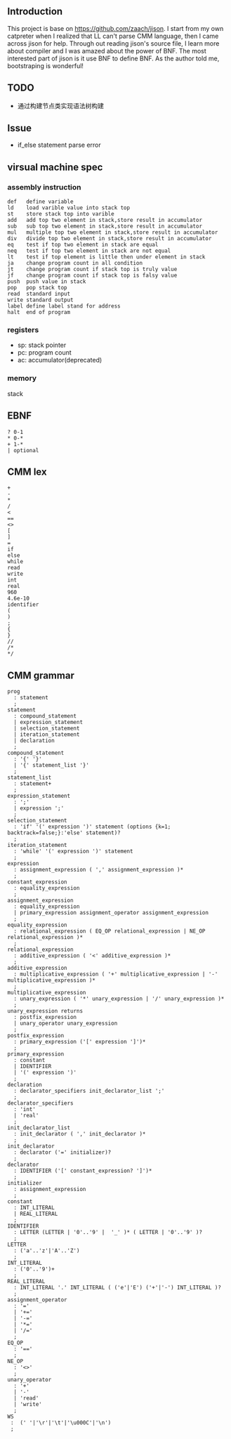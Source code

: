## Introduction
This project is base on https://github.com/zaach/jison.
I start from my own catpreter when I realized that LL can't parse CMM language, then
I came across jison for help. Through out reading jison's source file, I learn more about
compiler and I was amazed about the power of BNF. The most interested part of jison is it
use BNF to define BNF. As the author told me, bootstraping is wonderful!

## TODO
* 通过构建节点类实现语法树构建 

## Issue
* if_else statement parse error

## virsual machine spec
### assembly instruction
    def   define variable
    ld    load varible value into stack top
    st    store stack top into varible
    add   add top two element in stack,store result in accumulator
    sub   sub top two element in stack,store result in accumulator
    mul   multiple top two element in stack,store result in accumulator
    div   divide top two element in stack,store result in accumulator
    eq    test if top two element in stack are equal
    neq   test if top two element in stack are not equal
    lt    test if top element is little then under element in stack
    ja    change program count in all condition
    jt    change program count if stack top is truly value
    jf    change program count if stack top is falsy value
    push  push value in stack
    pop   pop stack top
    read  standard input
    write standard output
    label define label stand for address
    halt  end of program


### registers
* sp: stack pointer
* pc: program count
* ac: accumulator(deprecated)

### memory
stack


## EBNF
    ? 0-1
    * 0-*
    + 1-*
    | optional

## CMM lex
    +
    -
    *
    /
    <
    ==
    <>
    [
    ]
    =
    if
    else
    while
    read
    write
    int
    real
    960
    4.6e-10
    identifier
    (
    )
    ;
    {
    }
    //
    /*
    */

## CMM grammar
    prog
      : statement
      ;
    statement
      : compound_statement
      | expression_statement
      | selection_statement
      | iteration_statement
      | declaration
      ;
    compound_statement
      : '{' '}'
      | '{' statement_list '}'
      ;
    statement_list
      : statement+
      ;
    expression_statement
      : ';'
      | expression ';'
      ;
    selection_statement
      : 'if' '(' expression ')' statement (options {k=1; backtrack=false;}:'else' statement)?
      ;
    iteration_statement
      : 'while' '(' expression ')' statement
      ;
    expression
      : assignment_expression ( ',' assignment_expression )*
      ;
    constant_expression
      : equality_expression
      ;
    assignment_expression
      : equality_expression
      | primary_expression assignment_operator assignment_expression
      ;
    equality_expression
      : relational_expression ( EQ_OP relational_expression | NE_OP relational_expression )*
      ;
    relational_expression
      : additive_expression ( '<' additive_expression )*
      ;
    additive_expression
      : multiplicative_expression ( '+' multiplicative_expression | '-' multiplicative_expression )*
      ;
    multiplicative_expression
      : unary_expression ( '*' unary_expression | '/' unary_expression )*
      ;
    unary_expression returns
      : postfix_expression
      | unary_operator unary_expression
      ;
    postfix_expression
      : primary_expression ('[' expression ']')*
      ;
    primary_expression
      : constant
      | IDENTIFIER
      | '(' expression ')' 
      ;
    declaration
      : declarator_specifiers init_declarator_list ';'
      ;
    declarator_specifiers
      : 'int'
      | 'real'
      ;
    init_declarator_list
      : init_declarator ( ',' init_declarator )*
      ;
    init_declarator
      : declarator ('=' initializer)?
      ;
    declarator
      : IDENTIFIER ('[' constant_expression? ']')*
      ;
    initializer
      : assignment_expression 
      ;
    constant
      : INT_LITERAL
      | REAL_LITERAL
      ;
    IDENTIFIER
      : LETTER (LETTER | '0'..'9' |  '_' )* ( LETTER | '0'..'9' )?
      ;
    LETTER
      : ('a'..'z'|'A'..'Z')
      ;
    INT_LITERAL
      : ('0'..'9')+
      ;
    REAL_LITERAL
      : INT_LITERAL '.' INT_LITERAL ( ('e'|'E') ('+'|'-') INT_LITERAL )?
      ;
    assignment_operator
      : '='
      | '+='
      | '-='
      | '*='
      | '/='
      ;
    EQ_OP
      : '=='
      ;
    NE_OP
      : '<>'
      ;
    unary_operator
      : '+'
      | '-'
      | 'read'
      | 'write'
      ;
    WS
     :  (' '|'\r'|'\t'|'\u000C'|'\n')
     ;
